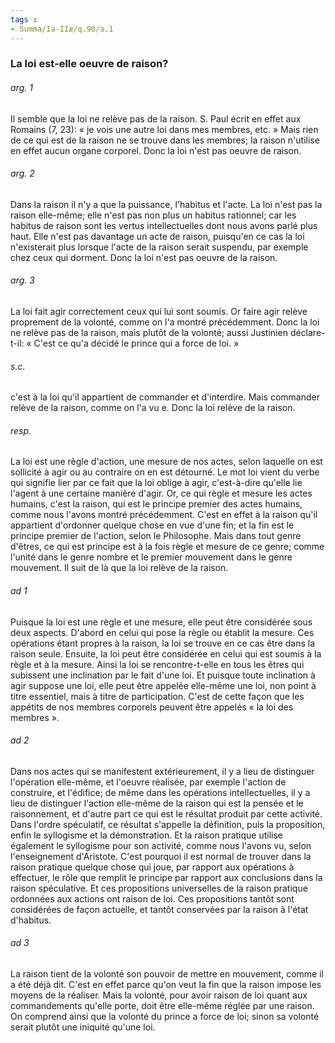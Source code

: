 ```yaml
---
tags : 
- Summa/Ia-IIæ/q.90/a.1
---
```


### La loi est-elle oeuvre de raison?

###### arg. 1
Il semble que la loi ne relève pas de la raison. S. Paul écrit en effet aux Romains (7, 23): « je vois une autre loi dans mes membres, etc. » Mais rien de ce qui est de la raison ne se trouve dans les membres; la raison n'utilise en effet aucun organe corporel. Donc la loi n'est pas oeuvre de raison. 

###### arg. 2
Dans la raison il n'y a que la puissance, l'habitus et l'acte. La loi n'est pas la raison elle-même; elle n'est pas non plus un habitus rationnel; car les habitus de raison sont les vertus intellectuelles dont nous avons parlé plus haut. Elle n'est pas davantage un acte de raison, puisqu'en ce cas la loi n'existerait plus lorsque l'acte de la raison serait suspendu, par exemple chez ceux qui dorment. Donc la loi n'est pas oeuvre de la raison. 

###### arg. 3
La loi fait agir correctement ceux qui lui sont soumis. Or faire agir relève proprement de la volonté, comme on l'a montré précédemment. Donc la loi ne relève pas de la raison, mais plutôt de la volonté; aussi Justinien déclare-t-il: « C'est ce qu'a décidé le prince qui a force de loi. » 

###### s.c.
c'est à la loi qu'il appartient de commander et d'interdire. Mais commander relève de la raison, comme on l'a vu e. Donc la loi relève de la raison. 

###### resp.
La loi est une règle d'action, une mesure de nos actes, selon laquelle on est sollicité à agir ou au contraire on en est détourné. Le mot loi vient du verbe qui signifie lier par ce fait que la loi oblige à agir, c'est-à-dire qu'elle lie l'agent à une certaine manière d'agir. Or, ce qui règle et mesure les actes humains, c'est la raison, qui est le principe premier des actes humains, comme nous l'avons montré précédemment. C'est en effet à la raison qu'il appartient d'ordonner quelque chose en vue d'une fin; et la fin est le principe premier de l'action, selon le Philosophe. Mais dans tout genre d'êtres, ce qui est principe est à la fois règle et mesure de ce genre; comme l'unité dans le genre nombre et le premier mouvement dans le genre mouvement. Il suit de là que la loi relève de la raison. 

###### ad 1
Puisque la loi est une règle et une mesure, elle peut être considérée sous deux aspects. D'abord en celui qui pose la règle ou établit la mesure. Ces opérations étant propres à la raison, la loi se trouve en ce cas être dans la raison seule. Ensuite, la loi peut être considérée en celui qui est soumis à la règle et à la mesure. Ainsi la loi se rencontre-t-elle en tous les êtres qui subissent une inclination par le fait d'une loi. Et puisque toute inclination à agir suppose une loi, elle peut être appelée elle-même une loi, non point à titre essentiel, mais à titre de participation. C'est de cette façon que les appétits de nos membres corporels peuvent être appelés « la loi des membres ». 

###### ad 2
Dans nos actes qui se manifestent extérieurement, il y a lieu de distinguer l'opération elle-même, et l'oeuvre réalisée, par exemple l'action de construire, et l'édifice; de même dans les opérations intellectuelles, il y a lieu de distinguer l'action elle-même de la raison qui est la pensée et le raisonnement, et d'autre part ce qui est le résultat produit par cette activité. Dans l'ordre spéculatif, ce résultat s'appelle la définition, puis la proposition, enfin le syllogisme et la démonstration. Et la raison pratique utilise également le syllogisme pour son activité, comme nous l'avons vu, selon l'enseignement d'Aristote. C'est pourquoi il est normal de trouver dans la raison pratique quelque chose qui joue, par rapport aux opérations à effectuer, le rôle que remplit le principe par rapport aux conclusions dans la raison spéculative. Et ces propositions universelles de la raison pratique ordonnées aux actions ont raison de loi. Ces propositions tantôt sont considérées de façon actuelle, et tantôt conservées par la raison à l'état d'habitus. 

###### ad 3
La raison tient de la volonté son pouvoir de mettre en mouvement, comme il a été déjà dit. C'est en effet parce qu'on veut la fin que la raison impose les moyens de la réaliser. Mais la volonté, pour avoir raison de loi quant aux commandements qu'elle porte, doit être elle-même réglée par une raison. On comprend ainsi que la volonté du prince a force de loi; sinon sa volonté serait plutôt une iniquité qu'une loi. 

